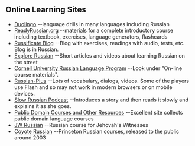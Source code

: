 ## Online Learning Sites
* [Duolingo](https://www.duolingo.com/)
	--language drills in many languages including Russian
* [ReadyRussian.org](https://www.readyrussian.org)
	--materials for a complete introductory course including textbook, exercises, language generators, flashcards
* [Russificate Blog](https://learnrussianweb.net/)
	--Blog with exercises, readings with audio, tests, etc. Blog is in Russian.
* [Explore Russian](http://explorerussian.com/)
	--Short articles and videos about learning Russian on the street
* [Cornell University Russian Language Program](http://russian.dmll.cornell.edu/)
	--Look under "On-line course materials".
* [Russian-Plus](http://russian-plus.com/)
	--Lots of vocabulary, dialogs, videos. Some of the players use Flash and
	so may not work in modern browsers or on mobile devices.
* [Slow Russian Podcast](https://realrussianclub.com/slowrussianpodcast/)
	--Introduces a story and then reads it slowly and explains it as she goes.
* [Public Domain Courses and Other Resources](https://www.yojik.eu/)
	--Excellent site collects public domain language courses
* [JW Russian](http://jwrussian.com/)
	--Russian course for Jehovah's Witnesses
* [Coyote Russian](http://cytrussian.tuxfamily.org/)
	--Princeton Russian courses, released to the public around 2003
